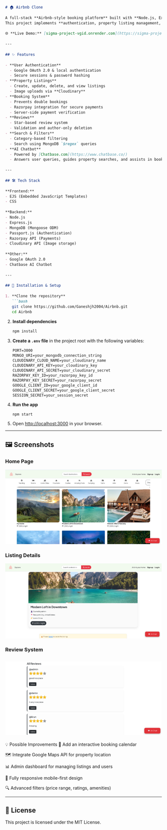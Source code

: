 
````markdown
# 🏠 Airbnb Clone

A full-stack **Airbnb-style booking platform** built with **Node.js, Express, MongoDB, EJS, Passport.js, Razorpay, and Cloudinary**.  
This project implements **authentication, property listing management, payments, reviews, and an AI-powered chatbot** for user assistance..  

🌐 **Live Demo:** [sigma-project-vgid.onrender.com](https://sigma-project-vgid.onrender.com)

---

## ✨ Features

- **User Authentication**
  - Google OAuth 2.0 & local authentication
  - Secure sessions & password hashing
- **Property Listings**
  - Create, update, delete, and view listings
  - Image uploads via **Cloudinary**
- **Booking System**
  - Prevents double bookings
  - Razorpay integration for secure payments
  - Server-side payment verification
- **Reviews**
  - Star-based review system
  - Validation and author-only deletion
- **Search & Filters**
  - Category-based filtering
  - Search using MongoDB `$regex` queries
- **AI Chatbot**
  - Powered by [Chatbase.com](https://www.chatbase.co/)
  - Answers user queries, guides property searches, and assists in booking

---

## 🛠 Tech Stack

**Frontend:**  
- EJS (Embedded JavaScript Templates)  
- CSS

**Backend:**  
- Node.js  
- Express.js  
- MongoDB (Mongoose ODM)  
- Passport.js (Authentication)  
- Razorpay API (Payments)  
- Cloudinary API (Image storage)  

**Other:**  
- Google OAuth 2.0  
- Chatbase AI Chatbot  

---

## 🚀 Installation & Setup

1. **Clone the repository**
   ```bash
   git clone https://github.com/Ganeshjh2004/Airbnb.git
   cd Airbnb
````

2. **Install dependencies**

   ```bash
   npm install
   ```

3. **Create a `.env` file** in the project root with the following variables:

   ```env
   PORT=3000
   MONGO_URI=your_mongodb_connection_string
   CLOUDINARY_CLOUD_NAME=your_cloudinary_name
   CLOUDINARY_API_KEY=your_cloudinary_key
   CLOUDINARY_API_SECRET=your_cloudinary_secret
   RAZORPAY_KEY_ID=your_razorpay_key_id
   RAZORPAY_KEY_SECRET=your_razorpay_secret
   GOOGLE_CLIENT_ID=your_google_client_id
   GOOGLE_CLIENT_SECRET=your_google_client_secret
   SESSION_SECRET=your_session_secret
   ```

4. **Run the app**

   ```bash
   npm start
   ```

5. Open [http://localhost:3000](http://localhost:3000) in your browser.

---

## 🖼 Screenshots

### **Home Page**
![Home Page](ScreenShots/home.png)

### **Listing Details**
![Listing Details](ScreenShots/listing.png)

### **Review System**
![Review System](ScreenShots/review.png)
---

💡 Possible Improvements
📅 Add an interactive booking calendar

🗺 Integrate Google Maps API for property location

📊 Admin dashboard for managing listings and users

📱 Fully responsive mobile-first design

🔍 Advanced filters (price range, ratings, amenities)

---

## 📝 License

This project is licensed under the MIT License.


